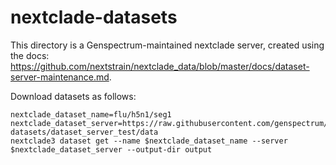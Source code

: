 # nextclade-datasets

This directory is a Genspectrum-maintained nextclade server, created using the docs: https://github.com/nextstrain/nextclade_data/blob/master/docs/dataset-server-maintenance.md. 


Download datasets as follows:
```
nextclade_dataset_name=flu/h5n1/seg1
nextclade_dataset_server=https://raw.githubusercontent.com/genspectrum/nextclade-datasets/dataset_server_test/data
nextclade3 dataset get --name $nextclade_dataset_name --server $nextclade_dataset_server --output-dir output
```